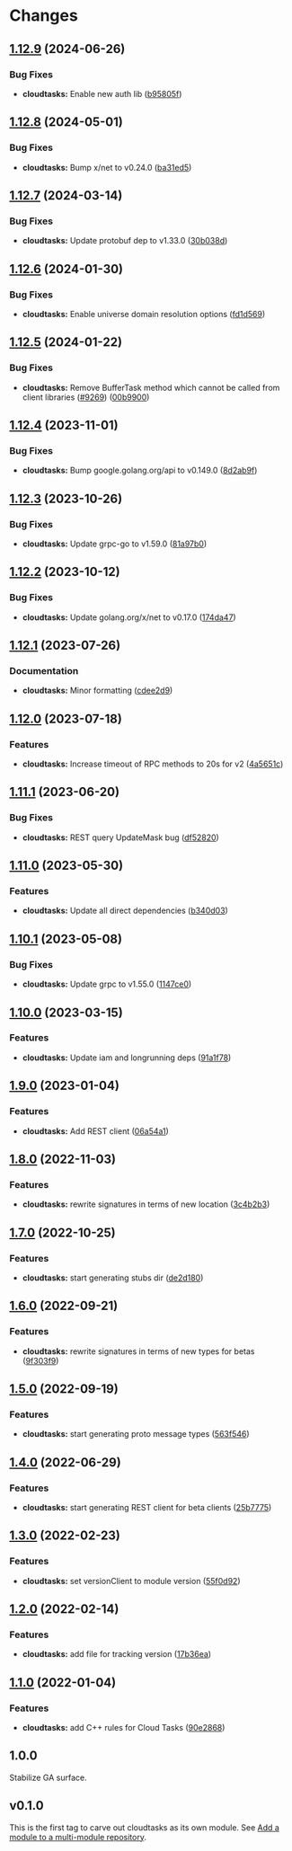 # Changes

## [1.12.9](https://github.com/googleapis/google-cloud-go/compare/cloudtasks/v1.12.8...cloudtasks/v1.12.9) (2024-06-26)


### Bug Fixes

* **cloudtasks:** Enable new auth lib ([b95805f](https://github.com/googleapis/google-cloud-go/commit/b95805f4c87d3e8d10ea23bd7a2d68d7a4157568))

## [1.12.8](https://github.com/googleapis/google-cloud-go/compare/cloudtasks/v1.12.7...cloudtasks/v1.12.8) (2024-05-01)


### Bug Fixes

* **cloudtasks:** Bump x/net to v0.24.0 ([ba31ed5](https://github.com/googleapis/google-cloud-go/commit/ba31ed5fda2c9664f2e1cf972469295e63deb5b4))

## [1.12.7](https://github.com/googleapis/google-cloud-go/compare/cloudtasks/v1.12.6...cloudtasks/v1.12.7) (2024-03-14)


### Bug Fixes

* **cloudtasks:** Update protobuf dep to v1.33.0 ([30b038d](https://github.com/googleapis/google-cloud-go/commit/30b038d8cac0b8cd5dd4761c87f3f298760dd33a))

## [1.12.6](https://github.com/googleapis/google-cloud-go/compare/cloudtasks/v1.12.5...cloudtasks/v1.12.6) (2024-01-30)


### Bug Fixes

* **cloudtasks:** Enable universe domain resolution options ([fd1d569](https://github.com/googleapis/google-cloud-go/commit/fd1d56930fa8a747be35a224611f4797b8aeb698))

## [1.12.5](https://github.com/googleapis/google-cloud-go/compare/cloudtasks/v1.12.4...cloudtasks/v1.12.5) (2024-01-22)


### Bug Fixes

* **cloudtasks:** Remove BufferTask method which cannot be called from client libraries ([#9269](https://github.com/googleapis/google-cloud-go/issues/9269)) ([00b9900](https://github.com/googleapis/google-cloud-go/commit/00b990061592a20a181e61faa6964b45205b76a7))

## [1.12.4](https://github.com/googleapis/google-cloud-go/compare/cloudtasks/v1.12.3...cloudtasks/v1.12.4) (2023-11-01)


### Bug Fixes

* **cloudtasks:** Bump google.golang.org/api to v0.149.0 ([8d2ab9f](https://github.com/googleapis/google-cloud-go/commit/8d2ab9f320a86c1c0fab90513fc05861561d0880))

## [1.12.3](https://github.com/googleapis/google-cloud-go/compare/cloudtasks/v1.12.2...cloudtasks/v1.12.3) (2023-10-26)


### Bug Fixes

* **cloudtasks:** Update grpc-go to v1.59.0 ([81a97b0](https://github.com/googleapis/google-cloud-go/commit/81a97b06cb28b25432e4ece595c55a9857e960b7))

## [1.12.2](https://github.com/googleapis/google-cloud-go/compare/cloudtasks/v1.12.1...cloudtasks/v1.12.2) (2023-10-12)


### Bug Fixes

* **cloudtasks:** Update golang.org/x/net to v0.17.0 ([174da47](https://github.com/googleapis/google-cloud-go/commit/174da47254fefb12921bbfc65b7829a453af6f5d))

## [1.12.1](https://github.com/googleapis/google-cloud-go/compare/cloudtasks/v1.12.0...cloudtasks/v1.12.1) (2023-07-26)


### Documentation

* **cloudtasks:** Minor formatting ([cdee2d9](https://github.com/googleapis/google-cloud-go/commit/cdee2d918015c9b0a53aa8283085214d9a11c77c))

## [1.12.0](https://github.com/googleapis/google-cloud-go/compare/cloudtasks/v1.11.1...cloudtasks/v1.12.0) (2023-07-18)


### Features

* **cloudtasks:** Increase timeout of RPC methods to 20s for v2 ([4a5651c](https://github.com/googleapis/google-cloud-go/commit/4a5651caa472882fe4c7f6be400f782f60f6f258))

## [1.11.1](https://github.com/googleapis/google-cloud-go/compare/cloudtasks/v1.11.0...cloudtasks/v1.11.1) (2023-06-20)


### Bug Fixes

* **cloudtasks:** REST query UpdateMask bug ([df52820](https://github.com/googleapis/google-cloud-go/commit/df52820b0e7721954809a8aa8700b93c5662dc9b))

## [1.11.0](https://github.com/googleapis/google-cloud-go/compare/cloudtasks/v1.10.1...cloudtasks/v1.11.0) (2023-05-30)


### Features

* **cloudtasks:** Update all direct dependencies ([b340d03](https://github.com/googleapis/google-cloud-go/commit/b340d030f2b52a4ce48846ce63984b28583abde6))

## [1.10.1](https://github.com/googleapis/google-cloud-go/compare/cloudtasks/v1.10.0...cloudtasks/v1.10.1) (2023-05-08)


### Bug Fixes

* **cloudtasks:** Update grpc to v1.55.0 ([1147ce0](https://github.com/googleapis/google-cloud-go/commit/1147ce02a990276ca4f8ab7a1ab65c14da4450ef))

## [1.10.0](https://github.com/googleapis/google-cloud-go/compare/cloudtasks/v1.9.0...cloudtasks/v1.10.0) (2023-03-15)


### Features

* **cloudtasks:** Update iam and longrunning deps ([91a1f78](https://github.com/googleapis/google-cloud-go/commit/91a1f784a109da70f63b96414bba8a9b4254cddd))

## [1.9.0](https://github.com/googleapis/google-cloud-go/compare/cloudtasks/v1.8.0...cloudtasks/v1.9.0) (2023-01-04)


### Features

* **cloudtasks:** Add REST client ([06a54a1](https://github.com/googleapis/google-cloud-go/commit/06a54a16a5866cce966547c51e203b9e09a25bc0))

## [1.8.0](https://github.com/googleapis/google-cloud-go/compare/cloudtasks/v1.7.0...cloudtasks/v1.8.0) (2022-11-03)


### Features

* **cloudtasks:** rewrite signatures in terms of new location ([3c4b2b3](https://github.com/googleapis/google-cloud-go/commit/3c4b2b34565795537aac1661e6af2442437e34ad))

## [1.7.0](https://github.com/googleapis/google-cloud-go/compare/cloudtasks/v1.6.0...cloudtasks/v1.7.0) (2022-10-25)


### Features

* **cloudtasks:** start generating stubs dir ([de2d180](https://github.com/googleapis/google-cloud-go/commit/de2d18066dc613b72f6f8db93ca60146dabcfdcc))

## [1.6.0](https://github.com/googleapis/google-cloud-go/compare/cloudtasks/v1.5.0...cloudtasks/v1.6.0) (2022-09-21)


### Features

* **cloudtasks:** rewrite signatures in terms of new types for betas ([9f303f9](https://github.com/googleapis/google-cloud-go/commit/9f303f9efc2e919a9a6bd828f3cdb1fcb3b8b390))

## [1.5.0](https://github.com/googleapis/google-cloud-go/compare/cloudtasks/v1.4.0...cloudtasks/v1.5.0) (2022-09-19)


### Features

* **cloudtasks:** start generating proto message types ([563f546](https://github.com/googleapis/google-cloud-go/commit/563f546262e68102644db64134d1071fc8caa383))

## [1.4.0](https://github.com/googleapis/google-cloud-go/compare/cloudtasks/v1.3.0...cloudtasks/v1.4.0) (2022-06-29)


### Features

* **cloudtasks:** start generating REST client for beta clients ([25b7775](https://github.com/googleapis/google-cloud-go/commit/25b77757c1e6f372e03bf99ab7461264bba48d26))

## [1.3.0](https://github.com/googleapis/google-cloud-go/compare/cloudtasks/v1.2.0...cloudtasks/v1.3.0) (2022-02-23)


### Features

* **cloudtasks:** set versionClient to module version ([55f0d92](https://github.com/googleapis/google-cloud-go/commit/55f0d92bf112f14b024b4ab0076c9875a17423c9))

## [1.2.0](https://github.com/googleapis/google-cloud-go/compare/cloudtasks/v1.1.0...cloudtasks/v1.2.0) (2022-02-14)


### Features

* **cloudtasks:** add file for tracking version ([17b36ea](https://github.com/googleapis/google-cloud-go/commit/17b36ead42a96b1a01105122074e65164357519e))

## [1.1.0](https://www.github.com/googleapis/google-cloud-go/compare/cloudtasks/v1.0.0...cloudtasks/v1.1.0) (2022-01-04)


### Features

* **cloudtasks:** add C++ rules for Cloud Tasks ([90e2868](https://www.github.com/googleapis/google-cloud-go/commit/90e2868a3d220aa7f897438f4917013fda7a7c59))

## 1.0.0

Stabilize GA surface.

## v0.1.0

This is the first tag to carve out cloudtasks as its own module. See
[Add a module to a multi-module repository](https://github.com/golang/go/wiki/Modules#is-it-possible-to-add-a-module-to-a-multi-module-repository).
